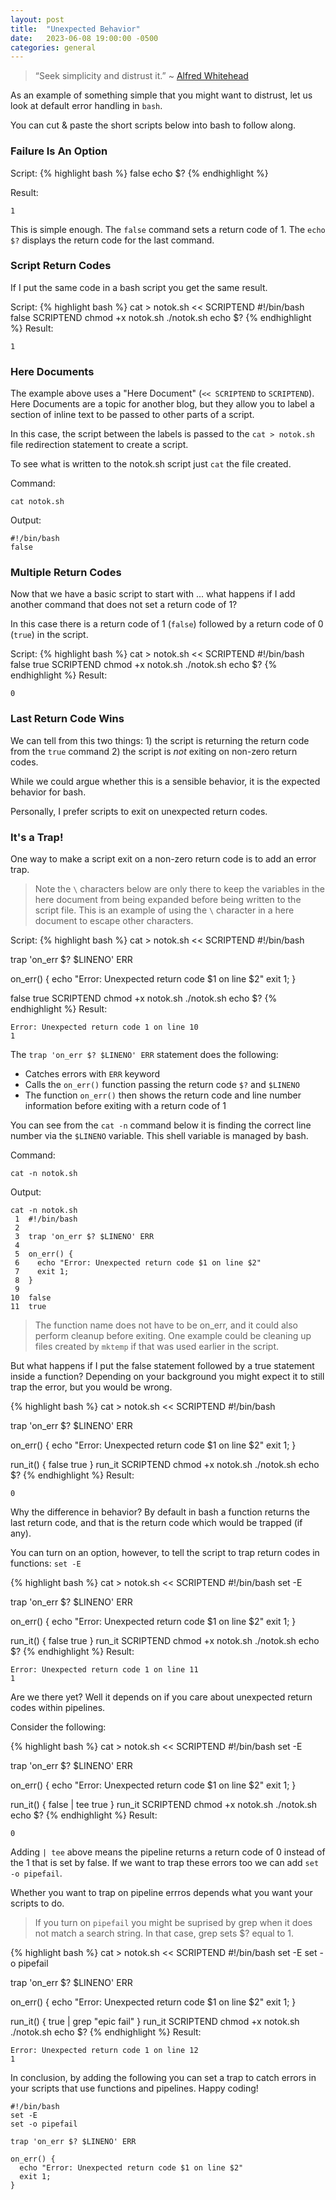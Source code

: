 ```yaml
---
layout: post
title:  "Unexpected Behavior"
date:   2023-06-08 19:00:00 -0500
categories: general
---
```

> “Seek simplicity and distrust it.” ~ [Alfred Whitehead](https://en.wikipedia.org/wiki/Alfred_North_Whitehead)

As an example of something simple that you might want to distrust, let us look at default error handling in ```bash```.  

You can cut & paste the short scripts below into bash to follow along.

### Failure Is An Option
Script:
{% highlight bash %}
false
echo $?
{% endhighlight %}

Result:
```
1
```
This is simple enough.  The ```false``` command sets a return code of 1.  The ```echo $?``` displays the return code for the last command.

### Script Return Codes
If I put the same code in a bash script you get the same result.

Script:
{% highlight bash %}
cat > notok.sh << SCRIPTEND
#!/bin/bash
false
SCRIPTEND
chmod +x notok.sh
./notok.sh
echo $?
{% endhighlight %}
Result:
```
1
```

### Here Documents
The example above uses a "Here Document" (```<< SCRIPTEND``` to ```SCRIPTEND```).  Here Documents are a topic for another blog, but they allow you to label a section of inline text to be passed to other parts of a script. 

In this case, the script between the labels is passed to the ```cat > notok.sh``` file redirection statement to create a script.

To see what is written to the notok.sh script just ```cat``` the file created.

Command:
```
cat notok.sh
```

Output:
```
#!/bin/bash
false
```

### Multiple Return Codes
Now that we have a basic script to start with ... what happens if I add another command that does not set a return code of 1?  

In this case there is a return code of 1 (```false```) followed by a return code of 0 (```true```) in the script.

Script:
{% highlight bash %}
cat > notok.sh << SCRIPTEND
#!/bin/bash
false
true
SCRIPTEND
chmod +x notok.sh
./notok.sh
echo $?
{% endhighlight %}
Result:
```
0
```

### Last Return Code Wins
We can tell from this two things: 1) the script is returning the return code from the ```true``` command 2) the script is *not* exiting on non-zero return codes.

While we could argue whether this is a sensible behavior, it is the expected behavior for bash. 

Personally, I prefer scripts to exit on unexpected return codes.  

### It's a Trap!
One way to make a script exit on a non-zero return code is to add an error trap.

> Note the ```\``` characters below are only there to keep the variables in the here document from being expanded before being written to the script file.  This is an example of using the ```\``` character in a here document to escape other characters.


Script:
{% highlight bash %}
cat > notok.sh << SCRIPTEND
#!/bin/bash

trap 'on_err \$? \$LINENO' ERR

on_err() {
  echo "Error: Unexpected return code \$1 on line \$2"
  exit 1;
}

false
true
SCRIPTEND
chmod +x notok.sh
./notok.sh
echo $?
{% endhighlight %}
Result:
```
Error: Unexpected return code 1 on line 10
1
```

The ```trap 'on_err $? $LINENO' ERR``` statement does the following: 

- Catches errors with ```ERR``` keyword
- Calls the ```on_err()``` function passing the return code ```$?``` and ```$LINENO```
- The function ```on_err()``` then shows the return code and line number information before exiting with a return code of 1

You can see from the ```cat -n``` command below it is finding the correct line number via the ```$LINENO``` variable.  This shell variable is managed by bash.

Command:
```
cat -n notok.sh
```

Output:
```
cat -n notok.sh
 1	#!/bin/bash
 2	
 3	trap 'on_err $? $LINENO' ERR
 4	
 5	on_err() {
 6	  echo "Error: Unexpected return code $1 on line $2"
 7	  exit 1;
 8	}
 9	
10	false
11	true

```

> The function name does not have to be on_err, and it could also perform cleanup before exiting.  One example could be cleaning up files created by ```mktemp``` if that was used earlier in the script.

But what happens if I put the false statement followed by a true statement inside a function?  Depending on your background you might expect it to still trap the error, but you would be wrong.

{% highlight bash %}
cat > notok.sh << SCRIPTEND
#!/bin/bash

trap 'on_err \$? \$LINENO' ERR

on_err() {
  echo "Error: Unexpected return code \$1 on line \$2"
  exit 1;
}

run_it() {
  false
  true
}
run_it
SCRIPTEND
chmod +x notok.sh
./notok.sh
echo $?
{% endhighlight %}
Result:
```
0
```

Why the difference in behavior?  By default in bash a function returns the last return code, and that is the return code which would be trapped (if any).

You can turn on an option, however, to tell the script to trap return codes in functions: ```set -E``` 

{% highlight bash %}
cat > notok.sh << SCRIPTEND
#!/bin/bash
set -E

trap 'on_err \$? \$LINENO' ERR

on_err() {
  echo "Error: Unexpected return code \$1 on line \$2"
  exit 1;
}

run_it() {
  false
  true
}
run_it
SCRIPTEND
chmod +x notok.sh
./notok.sh
echo $?
{% endhighlight %}
Result:
```
Error: Unexpected return code 1 on line 11
1
```

Are we there yet?  Well it depends on if you care about unexpected return codes within pipelines.  

Consider the following:

{% highlight bash %}
cat > notok.sh << SCRIPTEND
#!/bin/bash
set -E

trap 'on_err \$? \$LINENO' ERR

on_err() {
  echo "Error: Unexpected return code \$1 on line \$2"
  exit 1;
}

run_it() {
  false | tee
  true
}
run_it
SCRIPTEND
chmod +x notok.sh
./notok.sh
echo $?
{% endhighlight %}
Result:
```
0
```
Adding ```| tee``` above means the pipeline returns a return code of 0 instead of the 1 that is set by false.  If we want to trap these errors too we can add ```set -o pipefail```.

Whether you want to trap on pipeline errros depends what you want your scripts to do.

> If you turn on ```pipefail``` you might be suprised by grep when it does not match a search string.  In that case, grep sets $? equal to 1.


{% highlight bash %}
cat > notok.sh << SCRIPTEND
#!/bin/bash
set -E
set -o pipefail

trap 'on_err \$? \$LINENO' ERR

on_err() {
  echo "Error: Unexpected return code \$1 on line \$2"
  exit 1;
}

run_it() {
  true | grep "epic fail"
}
run_it
SCRIPTEND
chmod +x notok.sh
./notok.sh
echo $?
{% endhighlight %}
Result:
```
Error: Unexpected return code 1 on line 12
1
```

In conclusion, by adding the following you can set a trap to catch errors in your scripts that use functions and pipelines.  Happy coding!

```
#!/bin/bash
set -E
set -o pipefail

trap 'on_err $? $LINENO' ERR

on_err() {
  echo "Error: Unexpected return code $1 on line $2"
  exit 1;
}
```